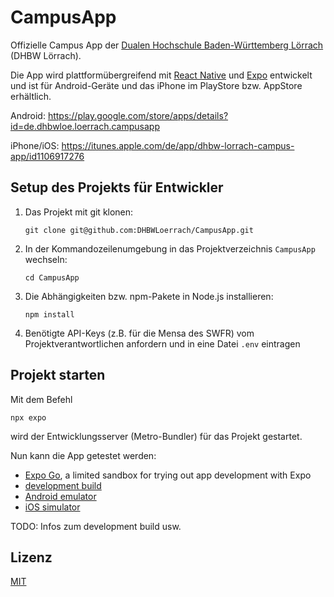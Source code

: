 # CampusApp

Offizielle Campus App der [Dualen Hochschule Baden-Württemberg Lörrach](https://www.dhbw-loerrach.de) (DHBW Lörrach).

Die App wird plattformübergreifend mit [React Native](https://www.reactnative.dev) und [Expo](https://expo.dev) entwickelt und ist für Android-Geräte und das iPhone im PlayStore bzw. AppStore erhältlich.

Android:
https://play.google.com/store/apps/details?id=de.dhbwloe.loerrach.campusapp

iPhone/iOS:
https://itunes.apple.com/de/app/dhbw-lorrach-campus-app/id1106917276

## Setup des Projekts für Entwickler

1. Das Projekt mit git klonen:

   `git clone git@github.com:DHBWLoerrach/CampusApp.git`

2. In der Kommandozeilenumgebung in das Projektverzeichnis `CampusApp` wechseln:

   `cd CampusApp`

3. Die Abhängigkeiten bzw. npm-Pakete in Node.js installieren:

   `npm install`

4. Benötigte API-Keys (z.B. für die Mensa des SWFR) vom Projektverantwortlichen anfordern und in eine Datei `.env` eintragen

## Projekt starten

Mit dem Befehl

`npx expo`

wird der Entwicklungsserver (Metro-Bundler) für das Projekt gestartet.

Nun kann die App getestet werden:

- [Expo Go](https://expo.dev/go), a limited sandbox for trying out app development with Expo
- [development build](https://docs.expo.dev/develop/development-builds/introduction/)
- [Android emulator](https://docs.expo.dev/workflow/android-studio-emulator/)
- [iOS simulator](https://docs.expo.dev/workflow/ios-simulator/)

TODO: Infos zum development build usw.

## Lizenz

[MIT](./LICENSE)
